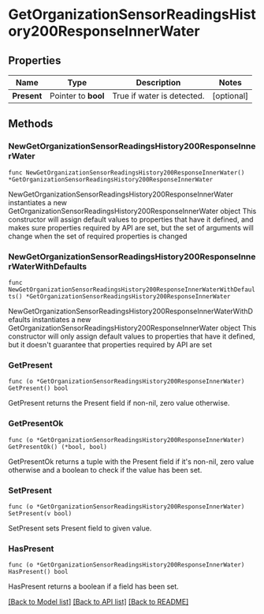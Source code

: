 # GetOrganizationSensorReadingsHistory200ResponseInnerWater

## Properties

Name | Type | Description | Notes
------------ | ------------- | ------------- | -------------
**Present** | Pointer to **bool** | True if water is detected. | [optional] 

## Methods

### NewGetOrganizationSensorReadingsHistory200ResponseInnerWater

`func NewGetOrganizationSensorReadingsHistory200ResponseInnerWater() *GetOrganizationSensorReadingsHistory200ResponseInnerWater`

NewGetOrganizationSensorReadingsHistory200ResponseInnerWater instantiates a new GetOrganizationSensorReadingsHistory200ResponseInnerWater object
This constructor will assign default values to properties that have it defined,
and makes sure properties required by API are set, but the set of arguments
will change when the set of required properties is changed

### NewGetOrganizationSensorReadingsHistory200ResponseInnerWaterWithDefaults

`func NewGetOrganizationSensorReadingsHistory200ResponseInnerWaterWithDefaults() *GetOrganizationSensorReadingsHistory200ResponseInnerWater`

NewGetOrganizationSensorReadingsHistory200ResponseInnerWaterWithDefaults instantiates a new GetOrganizationSensorReadingsHistory200ResponseInnerWater object
This constructor will only assign default values to properties that have it defined,
but it doesn't guarantee that properties required by API are set

### GetPresent

`func (o *GetOrganizationSensorReadingsHistory200ResponseInnerWater) GetPresent() bool`

GetPresent returns the Present field if non-nil, zero value otherwise.

### GetPresentOk

`func (o *GetOrganizationSensorReadingsHistory200ResponseInnerWater) GetPresentOk() (*bool, bool)`

GetPresentOk returns a tuple with the Present field if it's non-nil, zero value otherwise
and a boolean to check if the value has been set.

### SetPresent

`func (o *GetOrganizationSensorReadingsHistory200ResponseInnerWater) SetPresent(v bool)`

SetPresent sets Present field to given value.

### HasPresent

`func (o *GetOrganizationSensorReadingsHistory200ResponseInnerWater) HasPresent() bool`

HasPresent returns a boolean if a field has been set.


[[Back to Model list]](../README.md#documentation-for-models) [[Back to API list]](../README.md#documentation-for-api-endpoints) [[Back to README]](../README.md)


